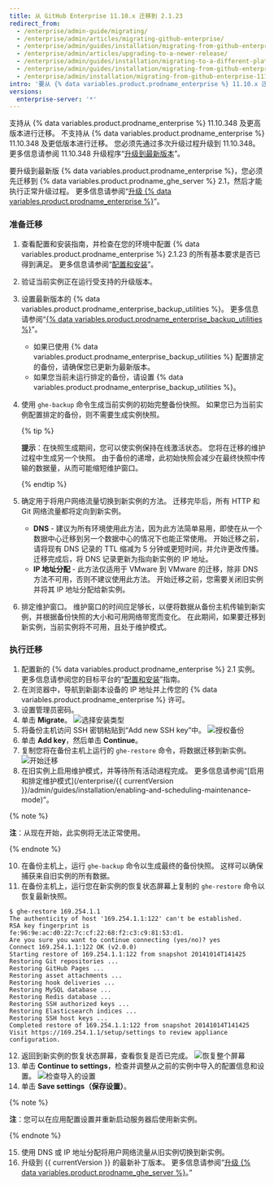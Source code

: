 ```yaml
---
title: 从 GitHub Enterprise 11.10.x 迁移到 2.1.23
redirect_from:
  - /enterprise/admin-guide/migrating/
  - /enterprise/admin/articles/migrating-github-enterprise/
  - /enterprise/admin/guides/installation/migrating-from-github-enterprise-v11-10-34x/
  - /enterprise/admin/articles/upgrading-to-a-newer-release/
  - /enterprise/admin/guides/installation/migrating-to-a-different-platform-or-from-github-enterprise-11-10-34x/
  - /enterprise/admin/guides/installation/migrating-from-github-enterprise-11-10-x-to-2-1-23
  - /enterprise/admin/installation/migrating-from-github-enterprise-1110x-to-2123
intro: '要从 {% data variables.product.prodname_enterprise %} 11.10.x 迁移到 2.1.23，您需要设置新的设备实例并迁移之前实例中的数据。'
versions:
  enterprise-server: '*'
---
```


支持从 {% data variables.product.prodname_enterprise %} 11.10.348 及更高版本进行迁移。 不支持从 {% data variables.product.prodname_enterprise %} 11.10.348 及更低版本进行迁移。 您必须先通过多次升级过程升级到 11.10.348。 更多信息请参阅 11.10.348 升级程序“[升级到最新版本](/enterprise/11.10.340/admin/articles/upgrading-to-the-latest-release/)”。

要升级到最新版 {% data variables.product.prodname_enterprise %}，您必须先迁移到 {% data variables.product.prodname_ghe_server %} 2.1，然后才能执行正常升级过程。 更多信息请参阅“[升级 {% data variables.product.prodname_enterprise %}](/enterprise/admin/guides/installation/upgrading-github-enterprise-server/)”。

### 准备迁移

1. 查看配置和安装指南，并检查在您的环境中配置 {% data variables.product.prodname_enterprise %} 2.1.23 的所有基本要求是否已得到满足。 更多信息请参阅“[配置和安装](/enterprise/2.1/admin/guides/installation/provisioning-and-installation/)”。
2. 验证当前实例正在运行受支持的升级版本。
3. 设置最新版本的 {% data variables.product.prodname_enterprise_backup_utilities %}。 更多信息请参阅“[{% data variables.product.prodname_enterprise_backup_utilities %}](https://github.com/github/backup-utils)”。
    - 如果已使用 {% data variables.product.prodname_enterprise_backup_utilities %} 配置排定的备份，请确保您已更新为最新版本。
    - 如果您当前未运行排定的备份，请设置 {% data variables.product.prodname_enterprise_backup_utilities %}。
4. 使用 `ghe-backup` 命令生成当前实例的初始完整备份快照。 如果您已为当前实例配置排定的备份，则不需要生成实例快照。

   {% tip %}

   **提示**：在快照生成期间，您可以使实例保持在线激活状态。 您将在迁移的维护过程中生成另一个快照。 由于备份的递增，此初始快照会减少在最终快照中传输的数据量，从而可能缩短维护窗口。

   {% endtip %}

5. 确定用于将用户网络流量切换到新实例的方法。 迁移完毕后，所有 HTTP 和 Git 网络流量都将定向到新实例。
    - **DNS** - 建议为所有环境使用此方法，因为此方法简单易用，即使在从一个数据中心迁移到另一个数据中心的情况下也能正常使用。 开始迁移之前，请将现有 DNS 记录的 TTL 缩减为 5 分钟或更短时间，并允许更改传播。 迁移完成后，将 DNS 记录更新为指向新实例的 IP 地址。
    - **IP 地址分配** - 此方法仅适用于 VMware 到 VMware 的迁移，除非 DNS 方法不可用，否则不建议使用此方法。 开始迁移之前，您需要关闭旧实例并将其 IP 地址分配给新实例。
6. 排定维护窗口。 维护窗口的时间应足够长，以便将数据从备份主机传输到新实例，并根据备份快照的大小和可用网络带宽而变化。 在此期间，如果要迁移到新实例，当前实例将不可用，且处于维护模式。

### 执行迁移

1. 配置新的 {% data variables.product.prodname_enterprise %} 2.1 实例。 更多信息请参阅您的目标平台的“[配置和安装](/enterprise/2.1/admin/guides/installation/provisioning-and-installation/)”指南。
2. 在浏览器中，导航到新副本设备的 IP 地址并上传您的 {% data variables.product.prodname_enterprise %} 许可。
3. 设置管理员密码。
5. 单击 **Migrate**。 ![选择安装类型](/assets/images/enterprise/migration/migration-choose-install-type.png)
6. 将备份主机访问 SSH 密钥粘贴到“Add new SSH key”中。 ![授权备份](/assets/images/enterprise/migration/migration-authorize-backup-host.png)
7. 单击 **Add key**，然后单击 **Continue**。
8. 复制您将在备份主机上运行的 `ghe-restore` 命令，将数据迁移到新实例。 ![开始迁移](/assets/images/enterprise/migration/migration-restore-start.png)
9. 在旧实例上启用维护模式，并等待所有活动进程完成。 更多信息请参阅“[启用和排定维护模式](/enterprise/{{ currentVersion }}/admin/guides/installation/enabling-and-scheduling-maintenance-mode)”。

  {% note %}

  **注**：从现在开始，此实例将无法正常使用。

  {% endnote %}

10. 在备份主机上，运行 `ghe-backup` 命令以生成最终的备份快照。 这样可以确保捕获来自旧实例的所有数据。
11. 在备份主机上，运行您在新实例的恢复状态屏幕上复制的 `ghe-restore` 命令以恢复最新快照。
  ```shell
  $ ghe-restore 169.254.1.1
  The authenticity of host '169.254.1.1:122' can't be established.
  RSA key fingerprint is fe:96:9e:ac:d0:22:7c:cf:22:68:f2:c3:c9:81:53:d1.
  Are you sure you want to continue connecting (yes/no)? yes
  Connect 169.254.1.1:122 OK (v2.0.0)
  Starting restore of 169.254.1.1:122 from snapshot 20141014T141425
  Restoring Git repositories ...
  Restoring GitHub Pages ...
  Restoring asset attachments ...
  Restoring hook deliveries ...
  Restoring MySQL database ...
  Restoring Redis database ...
  Restoring SSH authorized keys ...
  Restoring Elasticsearch indices ...
  Restoring SSH host keys ...
  Completed restore of 169.254.1.1:122 from snapshot 20141014T141425
  Visit https://169.254.1.1/setup/settings to review appliance configuration.
  ```

12. 返回到新实例的恢复状态屏幕，查看恢复是否已完成。 ![恢复整个屏幕](/assets/images/enterprise/migration/restore-complete-screen.png)
13. 单击 **Continue to settings**，检查并调整从之前的实例中导入的配置信息和设置。 ![检查导入的设置](/assets/images/enterprise/migration/migration-status-complete.png)
14. 单击 **Save settings（保存设置）**。

  {% note %}

  **注**：您可以在应用配置设置并重新启动服务器后使用新实例。

  {% endnote %}

15. 使用 DNS 或 IP 地址分配将用户网络流量从旧实例切换到新实例。
16. 升级到 {{ currentVersion }} 的最新补丁版本。 更多信息请参阅“[升级 {% data variables.product.prodname_ghe_server %}](/enterprise/admin/guides/installation/upgrading-github-enterprise-server/)。”
